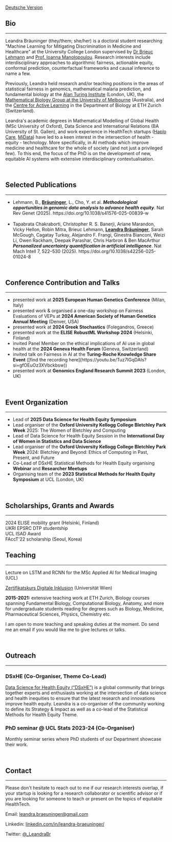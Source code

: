 [Deutsche Version](https://leandrabraeuninger.github.io/German)

## Bio
---
Leandra Bräuninger (they/them; she/her) is a doctoral student researching "Machine Learning for Mitigating Discrimination in Medicine and Healthcare" at the University College London supervised by [Dr Brieuc Lehmann](https://brieuclehmann.github.io/) and [Prof. Ioanna Manolopoulou](https://ioannamanolopoulou.github.io/). Research interests include interdisciplinary approaches to algorithmic fairness, actionable equity, conformal prediction, counterfactual frameworks and causal inference to name a few.

Previously, Leandra held research and/or teaching positions in the areas of statistical fairness in genomics, mathematical malaria prediction, and fundamental biology at the [Alan Turing Institute](https://www.turing.ac.uk/) (London, UK), the [Mathematical Biology Group at the University of Melbourne](https://mathematical-biology.science.unimelb.edu.au/) (Australia), and the [Centre for Active Learning](https://cal.biol.ethz.ch/) in the Department of Biology at ETH Zurich (Switzerland).

Leandra's academic degrees in Mathematical Modelling of Global Health (MSc University of Oxford), Data Science and International Relations (BA University of St. Gallen), and work experience in HealthTech startups ([Haplo Care](https://www.haplocare.com/), [MiData](https://www.midata.coop/en/home/)) have led to a keen interest in the intersection of health - equity - technology. More specifically, in AI methods which improve medicine and healthcare for the whole of society (and not just a privileged few). To this end, the focus of the PhD is on the development of new, equitable AI systems with extensive interdisciplinary contextualisation.

<br>

## Selected Publications
---
<ul>
  <li>Lehmann, B., <b><u>Bräuninger</u></b>, L., Cho, Y. et al. <b><i>Methodological opportunities in genomic data analysis to advance health equity</i></b>. Nat Rev Genet (2025). https://doi.org/10.1038/s41576-025-00839-w</li>
  <br>
  <li>Tapabrata Chakraborti, Christopher R. S. Banerji, Ariane Marandon, Vicky Hellon, Robin Mitra, Brieuc Lehmann, <b><u>Leandra Bräuninger</u></b>, Sarah McGough, Cagatay Turkay, Alejandro F. Frangi, Ginestra Bianconi, Weizi Li, Owen Rackham, Deepak Parashar, Chris Harbron & Ben MacArthur 
    <b><i>Personalized uncertainty quantification in artificial intelligence</i></b>. Nat Mach Intell 7, 522–530 (2025). https://doi.org/10.1038/s42256-025-01024-8</li>
</ul>
<br>

## Conference Contribution and Talks
---
<ul>
  <li>presented work at <b>2025 European Human Genetics Conference</b> (Milan, Italy)</li>
  <li>presented work & organised a one-day workshop on Fairness Evaluations of VEPs at <b>2024 American Society of Human Genetics Annual Meeting</b> (Denver, USA)</li>
  <li>presented work at <b>2024 Greek Stochastics</b> (Folegandros, Greece)</li>
  <li>presented work at the <b>ELISE RobustML Workshop 2024</b> (Helsinki, Finland)</li>
  <li>invited Panel Member on the ethical implications of AI use in global health at the <b>2024 Geneva Health Forum</b> (Geneva, Switzerland)</li>
  <li>invited talk on Fairness in AI at the <b>Turing-Roche Knowledge Share Event</b> ([find the recording here](https://youtu.be/Tuz7IGqDAIs?si=gfOEuOz3XVbckbsw))</li>
  <li>presented work at <b>Genomics England Research Summit 2023</b> (London, UK)</li>
</ul>
<br>

## Event Organization
---
<ul>
  <li>Lead of <b>2025 Data Science for Health Equity Symposium</b></li>
  <li>Lead organiser of the <b>Oxford University Kellogg College Bletchley Park Week</b> 2025: The Women of Bletchley and Computing</li>
  <li>Lead of Data Science for Health Equity Session in the <b>International Day of Women in Statistics and Data Science</b></li>
  <li>Lead organiser of the <b>Oxford University Kellogg College Bletchley Park Week</b> 2024: Bletchley and Beyond: Ethics of Computing in Past, Present, and Future</li>
  <li>Co-Lead of DSxHE Statistical Methods for Health Equity organising <b>Webinar</b> and <b>Researcher Meetups</b></li>
  <li>Organising team of the <b>2023 Statistical Methods for Health Equity Symposium</b> at UCL (London, UK)</li>
</ul>
<br>

## Scholarships, Grants and Awards
---
2024 ELISE mobility grant (Helsinki, Finland)
<br>
UKRI EPSRC DTP studentship
<br>
UCL ISAD Award
<br>
FAccT'22 scholarship (Seoul, Korea)
<br>

## Teaching
---
Lecture on LSTM and RCNN for the MSc Applied AI for Medical Imaging (UCL)
<br>

[Zertifikatskurs Digitale Inklusion](https://www.postgraduatecenter.at/weiterbildungsprogramme/bildung-soziales/digital-inclusion/) (Universität Wien)
<br>

<b>2015-2021:</b> extensive teaching work at ETH Zurich, Biology courses spanning Fundamental Biology, Computational Biology, Anatomy, and more for undergraduate students reading for degrees such as Biology, Medicine, Pharmaceutical Sciences, Physics, Chemistry etc.

I am open to more teaching and speaking duties at the moment. Do send me an email if you would like me to give lectures or talks.

<br>

## Outreach
---
### DSxHE (Co-Organiser, Theme Co-Lead)
[Data Science for Health Equity (“DSxHE”)](https://www.datascienceforhealthequity.com/) is a global community that brings together experts and enthusiasts working at the intersection of data science and health inequities to ensure that the latest research and innovations improve health equity. Leandra is a co-organiser of the community working to define its Strategy & Impact as well as a co-lead of the Statistical Methods for Health Equity Theme.


### PhD seminar @ UCL Stats 2023-24 (Co-Organiser)
Monthly seminar series where PhD students of our Department showcase their work.

<br>

## Contact
---
Please don't hesitate to reach out to me if our research interests overlap, if your startup is looking for a research collaborator or scientific advisor or if you are looking for someone to teach or present on the topics of equitable HealthTech.

Email: leandra.braeuninger@gmail.com

Linkedin: [linkedin.com/in/leandra-braeuninger/](https://www.linkedin.com/in/leandra-braeuninger/)

Twitter: [@_LeandraBr](https://twitter.com/_LeandraBr)

